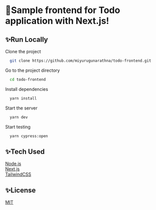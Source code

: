# 🚩Sample frontend for Todo application with Next.js!



## ✨Run Locally

Clone the project

```bash
  git clone https://github.com/miyurugunarathna/todo-frontend.git
```

Go to the project directory

```bash
  cd todo-frontend
```

Install dependencies

```bash
  yarn install
```

Start the server

```bash
  yarn dev
```

Start testing

```bash
  yarn cypress:open
```


## ✨Tech Used

[Node.js](https://nodejs.org/en/)  
[Next.js](https://nextjs.org/)  
[TailwindCSS](https://tailwindcss.com/)


## ✨License

[MIT](LICENSE)

